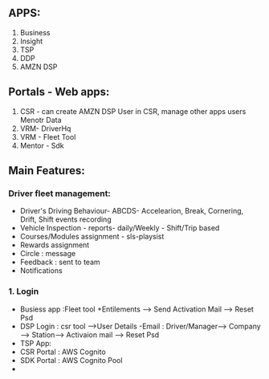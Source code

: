 ## APPS:
1. Business
2. Insight
3. TSP
4. DDP
5. AMZN DSP

## Portals - Web apps:
1. CSR - can create AMZN DSP User in CSR, manage other apps users Menotr Data
2. VRM- DriverHq
3. VRM - Fleet Tool
4. Mentor - Sdk 

## Main Features:

### Driver fleet management:
- Driver's Driving Behaviour- ABCDS- Accelearion, Break, Cornering, Drift, Shift events recording
- Vehicle Inspection - reports- daily/Weekly - Shift/Trip based
- Courses/Modules assignment - sls-playsist 
- Rewards assignment
- Circle : message 
- Feedback : sent to team
- Notifications

### 1. Login 
 - Busiess app :Fleet tool +Entilements --> Send Activation Mail --> Reset Psd
 - DSP Login : csr tool -->User Details -Email : Driver/Manager--> Company --> Station--> Activaion mail --> Reset Psd
 - TSP App: 
 - CSR Portal : AWS Cognito
 - SDK Portal : AWS Cognito Pool
 - 